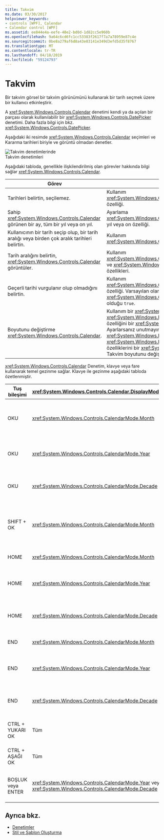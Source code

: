 ```yaml
---
title: Takvim
ms.date: 03/30/2017
helpviewer_keywords:
- controls [WPF], Calendar
- Calendar control [WPF]
ms.assetid: ee844e4a-eefe-48e2-bd0d-1d82cc5e960b
ms.openlocfilehash: 9a64c6cd6fc1cc53383f2617f7a7a78959e87c4e
ms.sourcegitcommit: 0be8a279af6d8a43e03141e349d3efd5d35f8767
ms.translationtype: MT
ms.contentlocale: tr-TR
ms.lasthandoff: 04/18/2019
ms.locfileid: "59124793"
---
```

# <a name="calendar"></a>Takvim
Bir takvim görsel bir takvim görünümünü kullanarak bir tarih seçmek üzere bir kullanıcı etkinleştirir.  
  
 A <xref:System.Windows.Controls.Calendar> denetimi kendi ya da açılan bir parçası olarak kullanılabilir bir <xref:System.Windows.Controls.DatePicker> denetimi. Daha fazla bilgi için bkz. <xref:System.Windows.Controls.DatePicker>.  
  
 Aşağıdaki iki resimde <xref:System.Windows.Controls.Calendar> seçimleri ve Kararma tarihleri biriyle ve görüntü olmadan denetler.  
  
 ![Takvim denetimlerinde](./media/ndp-calendarcontrols.png "NDP_CalendarControls")  
Takvim denetimleri  
  
 Aşağıdaki tabloda, genellikle ilişkilendirilmiş olan görevler hakkında bilgi sağlar <xref:System.Windows.Controls.Calendar>.  
  
|Görev|Uygulama|  
|----------|--------------------|  
|Tarihleri belirtin, seçilemez.|Kullanım <xref:System.Windows.Controls.Calendar.BlackoutDates%2A> özelliği.|  
|Sahip <xref:System.Windows.Controls.Calendar> görünen bir ay, tüm bir yıl veya on yıl.|Ayarlama <xref:System.Windows.Controls.Calendar.DisplayMode%2A> ay, yıl veya on özelliği.|  
|Kullanıcının bir tarih seçip olup, bir tarih aralığı veya birden çok aralık tarihleri belirtin.|Kullanım <xref:System.Windows.Controls.Calendar.SelectionMode%2A>.|  
|Tarih aralığını belirtin, <xref:System.Windows.Controls.Calendar> görüntüler.|Kullanım <xref:System.Windows.Controls.Calendar.DisplayDateStart%2A> ve <xref:System.Windows.Controls.Calendar.DisplayDateEnd%2A> özellikleri.|  
|Geçerli tarihi vurgulanır olup olmadığını belirtin.|Kullanım <xref:System.Windows.Controls.Calendar.IsTodayHighlighted%2A> özelliği. Varsayılan olarak, <xref:System.Windows.Controls.Calendar.IsTodayHighlighted%2A> olduğu `true`.|  
|Boyutunu değiştirme <xref:System.Windows.Controls.Calendar>.|Kullanım bir <xref:System.Windows.Controls.Viewbox> veya <xref:System.Windows.FrameworkElement.LayoutTransform%2A> özelliğini bir <xref:System.Windows.Media.ScaleTransform>. Ayarlarsanız unutmayın <xref:System.Windows.FrameworkElement.Width%2A> ve <xref:System.Windows.FrameworkElement.Height%2A> özelliklerini bir <xref:System.Windows.Controls.Calendar>, gerçek Takvim boyutunu değiştirmez.|  
  
 <xref:System.Windows.Controls.Calendar> Denetim, klavye veya fare kullanarak temel gezinme sağlar. Klavye ile gezinme aşağıdaki tabloda özetlenmiştir.  
  
|Tuş bileşimi|<xref:System.Windows.Controls.Calendar.DisplayMode%2A>|Eylem|  
|---------------------|-----------------------------------------------------------------------------------------------------------------------------------------------------------|------------|  
|OKU|<xref:System.Windows.Controls.CalendarMode.Month>|Değişiklikleri <xref:System.Windows.Controls.Calendar.SelectedDate%2A> özelliği varsa <xref:System.Windows.Controls.Calendar.SelectionMode%2A> özelliği ayarlanmamış <xref:System.Windows.Controls.CalendarSelectionMode.None>.|  
|OKU|<xref:System.Windows.Controls.CalendarMode.Year>|Ayın değişiklikleri <xref:System.Windows.Controls.Calendar.DisplayDate%2A> özelliği. Unutmayın <xref:System.Windows.Controls.Calendar.SelectedDate%2A> değişmez.|  
|OKU|<xref:System.Windows.Controls.CalendarMode.Decade>|Yıl değerini değiştirir <xref:System.Windows.Controls.Calendar.DisplayDate%2A>. Unutmayın <xref:System.Windows.Controls.Calendar.SelectedDate%2A> değişmez.|  
|SHIFT + OK|<xref:System.Windows.Controls.CalendarMode.Month>|Varsa <xref:System.Windows.Controls.Calendar.SelectionMode%2A> ayarlı değil <xref:System.Windows.Controls.CalendarSelectionMode.SingleDate> veya <xref:System.Windows.Controls.CalendarSelectionMode.None>, seçili tarih aralığı genişletir.|  
|HOME|<xref:System.Windows.Controls.CalendarMode.Month>|Değişiklikleri <xref:System.Windows.Controls.Calendar.SelectedDate%2A> geçerli ayın ilk gününe kadar günleri.|  
|HOME|<xref:System.Windows.Controls.CalendarMode.Year>|Ayın değişiklikleri <xref:System.Windows.Controls.Calendar.DisplayDate%2A> yılın ilk ay için. <xref:System.Windows.Controls.Calendar.SelectedDate%2A> Değişmez.|  
|HOME|<xref:System.Windows.Controls.CalendarMode.Decade>|Yıl değerini değiştirir <xref:System.Windows.Controls.Calendar.DisplayDate%2A> ilk on yıllık için. <xref:System.Windows.Controls.Calendar.SelectedDate%2A> Değişmez.|  
|END|<xref:System.Windows.Controls.CalendarMode.Month>|Değişiklikleri <xref:System.Windows.Controls.Calendar.SelectedDate%2A> geçerli ayın son günü.|  
|END|<xref:System.Windows.Controls.CalendarMode.Year>|Ayın değişiklikleri <xref:System.Windows.Controls.Calendar.DisplayDate%2A> yılın son ayını için. <xref:System.Windows.Controls.Calendar.SelectedDate%2A> Değişmez.|  
|END|<xref:System.Windows.Controls.CalendarMode.Decade>|Yıl değerini değiştirir <xref:System.Windows.Controls.Calendar.DisplayDate%2A> son on yılın için. <xref:System.Windows.Controls.Calendar.SelectedDate%2A> Değişmez.|  
|CTRL + YUKARI OK|Tüm|Anahtarları sonraki daha büyük <xref:System.Windows.Controls.Calendar.DisplayMode%2A>. Varsa <xref:System.Windows.Controls.Calendar.DisplayMode%2A> zaten <xref:System.Windows.Controls.CalendarMode.Decade>, eylem yok.|  
|CTRL + AŞAĞI OK|Tüm|Anahtarları sonraki küçük <xref:System.Windows.Controls.Calendar.DisplayMode%2A>. Varsa <xref:System.Windows.Controls.Calendar.DisplayMode%2A> zaten <xref:System.Windows.Controls.CalendarMode.Month>, eylem yok.|  
|BOŞLUK veya ENTER|<xref:System.Windows.Controls.CalendarMode.Year> veya <xref:System.Windows.Controls.CalendarMode.Decade>|Anahtarları <xref:System.Windows.Controls.Calendar.DisplayMode%2A> için <xref:System.Windows.Controls.CalendarMode.Month> veya <xref:System.Windows.Controls.CalendarMode.Year> odaklanmış öğesi tarafından temsil edilir.|  
  
## <a name="see-also"></a>Ayrıca bkz.

- [Denetimler](index.md)
- [Stil ve Şablon Oluşturma](styling-and-templating.md)
